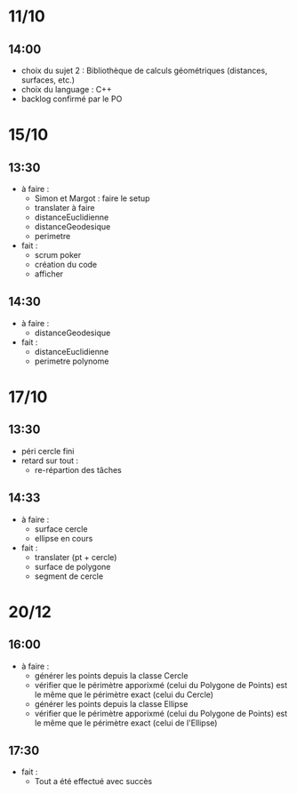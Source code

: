 # 11/10
## 14:00
- choix du sujet 2 : Bibliothèque de calculs géométriques (distances, surfaces, etc.)
- choix du language : C++
- backlog confirmé par le PO

# 15/10
## 13:30
-  à faire :
    - Simon et Margot : faire le setup
    - translater à faire
    - distanceEuclidienne
    - distanceGeodesique
    - perimetre
-   fait :
    - scrum poker
    - création du code
    - afficher

## 14:30
-  à faire :
    - distanceGeodesique
-   fait :
    - distanceEuclidienne
    - perimetre polynome

 # 17/10
## 13:30
- péri cercle fini 
- retard sur tout :
   - re-répartion des tâches 

## 14:33 
-  à faire :
    - surface cercle
    - ellipse en cours
-   fait :
    - translater (pt + cercle)
    - surface de polygone
    - segment de cercle
 
# 20/12
## 16:00
- à faire :
    - générer les points depuis la classe Cercle
    - vérifier que le périmètre apporixmé (celui du Polygone de Points) est le même que le périmètre exact (celui du Cercle)
    - générer les points depuis la classe Ellipse
    - vérifier que le périmètre apporixmé (celui du Polygone de Points) est le même que le périmètre exact (celui de l'Ellipse)
## 17:30
- fait :
    - Tout a été effectué avec succès

